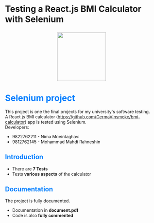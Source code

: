 # Testing a React.js BMI Calculator with Selenium

<p align="center" style="font-size: 1.6rem; font-weight: 600">
<img style="width: 10rem;height:10rem;" src="https://upload.wikimedia.org/wikipedia/commons/d/d5/Selenium_Logo.png"/>
</p>

# <span style="color:#007FFF">Selenium project</span>
This project is one the final projects for my university's software testing.  
A React.js BMI calculator (https://github.com/GermaVinsmoke/bmi-calculator) app is tested using Selenium.  
Developers:

  - 9822762211 - Nima Moeintaghavi 
  - 9812762145 - Mohammad Mahdi Rahneshin 

## <span style="color:#007FFF">Introduction</span>

 - There are <strong>7 Tests</strong>
 - Tests <strong>various aspects</strong> of the calculator
## <span style="color:#007FFF">Documentation</span>
The project is fully documented.
 - Documentation in <strong>document.pdf</strong>
 - Code is also <strong>fully commented</strong>
